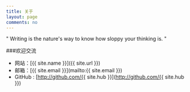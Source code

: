 ```yaml
---
title: 关于
layout: page
comments: no
---
```


 " Writing is the nature's way to know how sloppy your thinking is. "

###欢迎交流

* 网站：[{{ site.name }}]({{ site.url }})
* 邮箱：[{{ site.email }}](mailto:{{ site.email }})
* GitHub : [http://github.com/{{ site.hub }}](http://github.com/{{ site.hub }})
